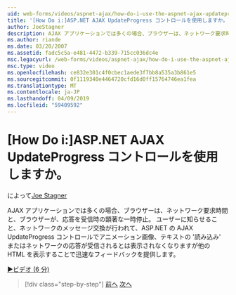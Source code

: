 ```yaml
---
uid: web-forms/videos/aspnet-ajax/how-do-i-use-the-aspnet-ajax-updateprogress-control
title: '[How Do i:]ASP.NET AJAX UpdateProgress コントロールを使用しますか。 | Microsoft Docs'
author: JoeStagner
description: AJAX アプリケーションでは多くの場合、ブラウザーは、ネットワーク要求時間と、ブラウザーが、応答を受信時の顕著な一時停止。 T..
ms.author: riande
ms.date: 03/20/2007
ms.assetid: fadc5c5a-e481-4472-b339-715cc036dc4e
msc.legacyurl: /web-forms/videos/aspnet-ajax/how-do-i-use-the-aspnet-ajax-updateprogress-control
msc.type: video
ms.openlocfilehash: ce832e301c4f0cbec1aede3f7bb8a535a3b861e5
ms.sourcegitcommit: 0f1119340e4464720cfd16d0ff15764746ea1fea
ms.translationtype: MT
ms.contentlocale: ja-JP
ms.lasthandoff: 04/09/2019
ms.locfileid: "59409592"
---
```

# <a name="how-do-i-use-the-aspnet-ajax-updateprogress-control"></a>[How Do i:]ASP.NET AJAX UpdateProgress コントロールを使用しますか。

によって[Joe Stagner](https://github.com/JoeStagner)

AJAX アプリケーションでは多くの場合、ブラウザーは、ネットワーク要求時間と、ブラウザーが、応答を受信時の顕著な一時停止。 ユーザーに知らせること、ネットワークのメッセージ交換が行われて、ASP.NET の AJAX UpdateProgress コントロールでアニメーション画像、テキストの '読み込み' またはネットワークの応答が受信されるとは表示されなくなりますが他の HTML を表示することで迅速なフィードバックを提供します。

[&#9654;ビデオ (6 分)](https://channel9.msdn.com/Blogs/ASP-NET-Site-Videos/how-do-i-use-the-aspnet-ajax-updateprogress-control)

> [!div class="step-by-step"]
> [前へ](how-do-i-implement-the-incremental-page-display-pattern-using-http-get-and-post.md)
> [次へ](how-do-i-use-the-aspnet-ajax-history-control.md)
